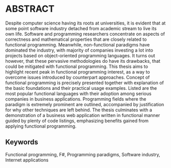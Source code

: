 ABSTRACT
========
    
Despite computer science having its roots at universities, it is evident that at some point software industry detached from academic stream to live its own life.
Software and programming researchers concentrate on aspects of correctness and mathematical properties that are closely related to functional programming.
Meanwhile, non-functional paradigms have dominated the industry, with majority of companies investing a lot into projects based on object-oriented programming languages.
It turns out however, that these pervasive methodologies do have its drawbacks, that could be mitigated with functional programming.
This thesis aims to highlight recent peak in functional programming interest, as a way to overcome issues introduced by counterpart approaches.
Concept of functional programming is precisely presented together with explanation of the basic foundations and their practical usage examples.
Listed are the most popular functional languages with their adoption among serious companies in business applications.
Programming fields where the paradigm is extremely prominent are outlined, accompanied by justification for why other techniques are left behind.
The thesis culminates with a demonstration of a business web application written in functional manner guided by plenty of code listings, emphasizing benefits gained from applying functional programming.

Keywords
--------
Functional programming, F#, Programming paradigms, Software industry, Internet applications
